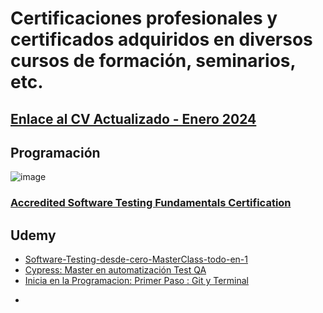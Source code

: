 # Certificaciones profesionales y certificados adquiridos en diversos cursos de formación, seminarios, etc.

## [Enlace al CV Actualizado - Enero 2024](CV-Matias-Sinare.pdf)

## Programación

![image](https://github.com/matiassinare/Certificaciones/assets/85135296/72da113c-3b74-4c45-99cc-a25f649b917e)
### [Accredited Software Testing Fundamentals Certification](http://badgr.com/public/assertions/TUVhAmV7QBe3XJySOKEoqA)

## Udemy
* [Software-Testing-desde-cero-MasterClass-todo-en-1](Programacion/Certificacion_Udemy-Software_Testing.pdf)
* [Cypress: Master en automatización Test QA](Programacion/Certificacion_Udemy-Automatizacion_Cypress.pdf)
* [Inicia en la Programacion: Primer Paso : Git y Terminal](Programacion/CertificacionUdemy-Git_GitHub.pdf)
-
